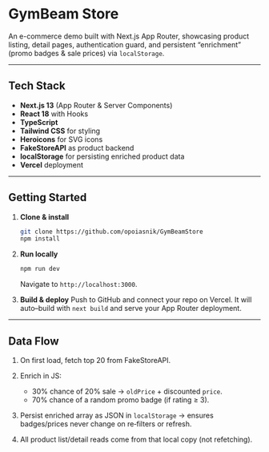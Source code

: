 
# GymBeam Store

An e-commerce demo built with Next.js App Router, showcasing product listing, detail pages, authentication guard, and persistent “enrichment” (promo badges & sale prices) via `localStorage`.

---

## Tech Stack

* **Next.js 13** (App Router & Server Components)
* **React 18** with Hooks
* **TypeScript**
* **Tailwind CSS** for styling
* **Heroicons** for SVG icons
* **FakeStoreAPI** as product backend
* **localStorage** for persisting enriched product data
* **Vercel** deployment

---

## Getting Started

1. **Clone & install**

   ```bash
   git clone https://github.com/opoiasnik/GymBeamStore
   npm install
   ```

2. **Run locally**

   ```bash
   npm run dev
   ```

   Navigate to `http://localhost:3000`.

3. **Build & deploy**
   Push to GitHub and connect your repo on Vercel. It will auto–build with `next build` and serve your App Router deployment.


---

## Data Flow

1. On first load, fetch top 20 from FakeStoreAPI.
2. Enrich in JS:

   * 30% chance of 20% sale → `oldPrice` + discounted `price`.
   * 70% chance of a random promo badge (if rating ≥ 3).
3. Persist enriched array as JSON in `localStorage` → ensures badges/prices never change on re‐filters or refresh.
4. All product list/detail reads come from that local copy (not refetching).




